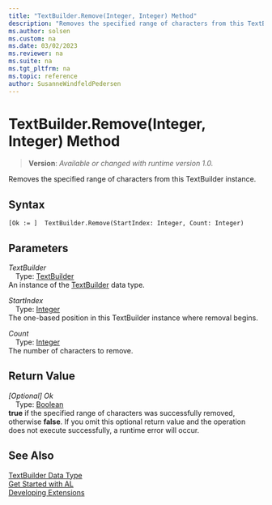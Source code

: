 ```yaml
---
title: "TextBuilder.Remove(Integer, Integer) Method"
description: "Removes the specified range of characters from this TextBuilder instance."
ms.author: solsen
ms.custom: na
ms.date: 03/02/2023
ms.reviewer: na
ms.suite: na
ms.tgt_pltfrm: na
ms.topic: reference
author: SusanneWindfeldPedersen
---
```

[//]: # (START>DO_NOT_EDIT)
[//]: # (IMPORTANT:Do not edit any of the content between here and the END>DO_NOT_EDIT.)
[//]: # (Any modifications should be made in the .xml files in the ModernDev repo.)
# TextBuilder.Remove(Integer, Integer) Method
> **Version**: _Available or changed with runtime version 1.0._

Removes the specified range of characters from this TextBuilder instance.


## Syntax
```AL
[Ok := ]  TextBuilder.Remove(StartIndex: Integer, Count: Integer)
```
## Parameters
*TextBuilder*  
&emsp;Type: [TextBuilder](textbuilder-data-type.md)  
An instance of the [TextBuilder](textbuilder-data-type.md) data type.  

*StartIndex*  
&emsp;Type: [Integer](../integer/integer-data-type.md)  
The one-based position in this TextBuilder instance where removal begins.  

*Count*  
&emsp;Type: [Integer](../integer/integer-data-type.md)  
The number of characters to remove.  


## Return Value
*[Optional] Ok*  
&emsp;Type: [Boolean](../boolean/boolean-data-type.md)  
**true** if the specified range of characters was successfully removed, otherwise **false**. If you omit this optional return value and the operation does not execute successfully, a runtime error will occur.  


[//]: # (IMPORTANT: END>DO_NOT_EDIT)
## See Also
[TextBuilder Data Type](textbuilder-data-type.md)  
[Get Started with AL](../../devenv-get-started.md)  
[Developing Extensions](../../devenv-dev-overview.md)